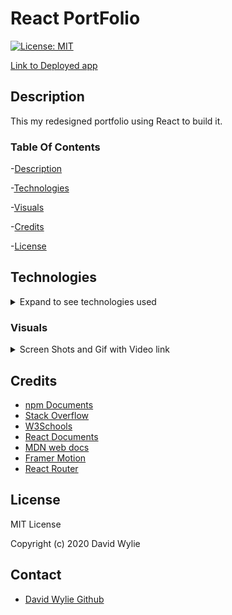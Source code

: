 # React PortFolio

[![License: MIT](https://img.shields.io/badge/License-MIT-yellow.svg)](https://opensource.org/licenses/MIT)


[Link to Deployed app](https://wyliedavid1984.github.io/reactPortfolio/)

## Description 

This my redesigned portfolio using React to build it.

### Table Of Contents

-[Description](#Description)

-[Technologies](#Technologies)

-[Visuals](#Visuals)

-[Credits](#Credits)

-[License](#License) 

## Technologies

<details>
<summary>Expand to see technologies used</summary>

## Javascript

Javascript was used to put everything together. We implemented the npm react. It allowed us to make a single page application. I made use of a lot of array methods in this particular app. I used both the sort and filter method to help with how the table data is display on the screen.  I used the map method to create dynamic elements.

## React

React did a lot of heavy lifting for this application. The whole application was created using react. We start off with the index page that is where we start with our connections to a div in the index.html. The rest of how our application looks relies on App.js. The script files that start with a capital letter are called components. They This is how we add content dynamically. We import different components to display the page. Depending on what is occurring on the page different things will display. There are event listeners, onChange, onClick, onSubmit and each on can be programmed to do different things. I make uses of onClick that will cycle through the pages. I also used two hooks useLocation to get the location pathname, and useState to set up states that would help to manipulate data for portfolio page.  

### NPM

I used npm to install the following dependencies react, gh-pages, bootstrap, framer-motion, react-router-dom. 

#### Framer Motion

With this installed it made it very easy to implement some animation to my portfolio. I just need to add in two components AnimatePresence and motion. The animate presence allowed us to use the motion component in the rest of the application. Motion allowed us to actually animate different components. 

#### React Router Dom.

These page were static and didn't actually make full use of the router. They just help us with path names. Just thought I'd get used to how to implement it and syntax, for when I will have to use it later on to make api calls and set data in data bases. 

#### React Bootstrap

I mainly used this for my navigation. To setup predefined tags, and for the styling of the tags as well.

## HTML

With React there was only the need of a single index page. The app actually works as a single page so there wasn't a need for more than on display.

## CSS

I used a mix of bootstrap classes, inline styling, and also css files to help with responsiveness .

</details>

### Visuals

<details>
<summary>Screen Shots and Gif with Video link</summary>

Click on the gif to be linked to the video

![Home](./public/images/Contact.png)
![Contact](./public/images/Home.png)
![Portfolio Card](./public/images/Portfolio.png)
![Portfolio Gallery](./public/images/Gallery.png)

Click on the picture to go to the video
[![Gif of video](./public/images/WyliePortfolio.gif)](https://drive.google.com/file/d/17f54U5hHzG0ZJ4l-bmEYtJwRTpjactOL/view)

</details>

## Credits

* [npm Documents](https://www.npmjs.com/)
* [Stack Overflow](https://stackoverflow.com/)
* [W3Schools](https://www.w3schools.com/sql/default.asp)
* [React Documents](https://reactjs.org/docs/getting-started.html)
* [MDN web docs](https://developer.mozilla.org/en-us/docs/Web/JavaScript/Reference/Global_Objects/Array/@@unscopables)
* [Framer Motion](https://github.com/framer/motion)
* [React Router](https://reactrouter.com/web/example/basic)

## License

MIT License

Copyright (c) 2020 David Wylie

## Contact

* [David Wylie Github](https://github.com/wyliedavid1984)